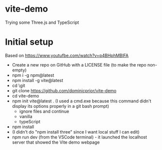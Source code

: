 # vite-demo

Trying some Three.js and TypeScript

# Initial setup

Based on https://www.youtufbe.com/watch?v=p4BHphMBlFA 

* Create a new repo on GitHub with a LICENSE file (to make the repo non-empty)
* npm i -g npm@latest
* npm install -g vite@latest
* cd \git
* git clone https://github.com/dominicprior/vite-demo
* cd vite-demo
* npm init vite@latest .   (I used a cmd.exe because this command didn't display its options properly in a git bash prompt)
  * ignore files and continue
  * vanilla
  * typeScript
* npm install
* (I didn't do "npm install three" since I want local stuff I can edit)
* npm run dev (from the VSCode terminal)  -  it launched the localhost server that showed the Vite demo webpage
